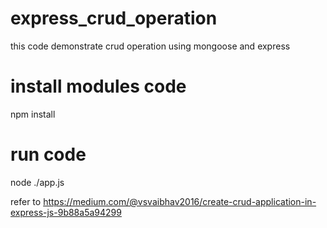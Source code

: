 # express_crud_operation
this code demonstrate crud operation using mongoose and express

# install modules code
npm install

# run code

node ./app.js


refer to https://medium.com/@vsvaibhav2016/create-crud-application-in-express-js-9b88a5a94299
